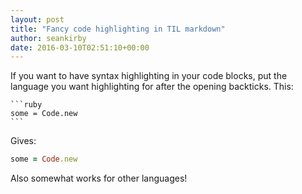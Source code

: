 ```yaml
---
layout: post
title: "Fancy code highlighting in TIL markdown"
author: seankirby
date: 2016-03-10T02:51:10+00:00
---
```


If you want to have syntax highlighting in your code blocks, put the language you want highlighting for after the opening backticks. This:

    ```ruby
    some = Code.new
    ```

Gives:

```ruby
some = Code.new
```

Also somewhat works for other languages!
